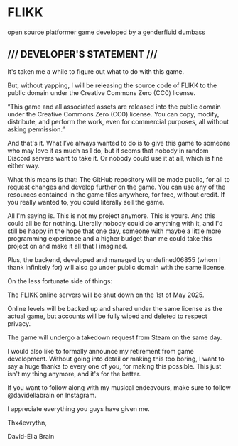 # FLIKK
open source platformer game developed by a genderfluid dumbass

## /// DEVELOPER'S STATEMENT ///

It's taken me a while to figure out what to do with this game.

But, without yapping, I will be releasing the source code of FLIKK to the public domain under the Creative Commons Zero (CC0) license. 

“This game and all associated assets are released into the public domain under the Creative Commons Zero (CC0) license. You can copy, modify, distribute, and perform the work, even for commercial purposes, all without asking permission.”

And that's it. What I’ve always wanted to do is to give this game to someone who may love it as much as I do, but it seems that nobody in random Discord servers want to take it. Or nobody could use it at all, which is fine either way. 

What this means is that:
The GitHub repository will be made public, for all to request changes and develop further on the game.
You can use any of the resources contained in the game files anywhere, for free, without credit.
If you really wanted to, you could literally sell the game.

All I'm saying is. This is not my project anymore. This is yours. And this could all be for nothing. Literally nobody could do anything with it, and I'd still be happy in the hope that one day, someone with maybe a little more programming experience and a higher budget than me could take this project on and make it all that I imagined.

Plus, the backend, developed and managed by undefined06855 (whom I thank infinitely for) will also go under public domain with the same license.

On the less fortunate side of things:

The FLIKK online servers will be shut down on the 1st of May 2025.

Online levels will be backed up and shared under the same license as the actual game, but accounts will be fully wiped and deleted to respect privacy.

The game will undergo a takedown request from Steam on the same day.

I would also like to formally announce my retirement from game development. Without going into detail or making this too boring, I want to say a huge thanks to every one of you, for making this possible. This just isn't my thing anymore, and it's for the better.

If you want to follow along with my musical endeavours, make sure to follow @davidellabrain on Instagram. 

I appreciate everything you guys have given me.

Thx4evrythn,

David-Ella Brain
